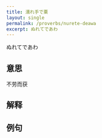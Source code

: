 ```yaml
---
title: 濡れ手で粟
layout: single
permalink: /proverbs/nurete-deawa
excerpt: ぬれてであわ
---
```


ぬれてであわ

## 意思

不劳而获

## 解释

## 例句

